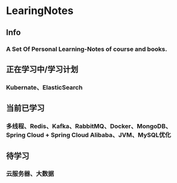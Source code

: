 # LearingNotes
## Info
### A Set Of Personal Learning-Notes of course and books.

## 正在学习中/学习计划
### Kubernate、ElasticSearch




## 当前已学习
### 多线程、Redis、Kafka、RabbitMQ、Docker、MongoDB、Spring Cloud + Spring Cloud Alibaba、JVM、MySQL优化


## 待学习
### 云服务器、大数据

